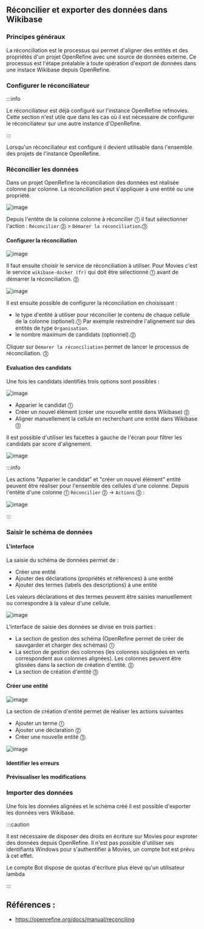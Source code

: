 ## Réconcilier et exporter des données dans Wikibase

### Principes généraux

La réconciliation est le processus qui permet d'aligner des entités et des propriétés d'un projet OpenRefine avec une source de données externe. Ce processus est l'étape préalable à toute opération d'export de données dans une instace Wikibase depuis OpenRefine.

### Configurer le réconciliateur

:::info

Le réconciliateur est déjà configuré sur l'instance OpenRefine refmovies. Cette section n'est utile que dans les cas où il est nécessaire de configurer le réconciliateur sur une autre instance d'OpenRefine.

:::

Lorsqu'un réconciliateur est configuré il devient utilisable dans l'ensemble des projets de l'instance OpenRefine.

### Réconcilier les données

Dans un projet OpenRefine la réconciliation des données est réalisée colonne par colonne. La réconciliation peut s'appliquer à une entité ou une propriété.

![image](https://github.com/abes-esr/movies-documentation/assets/60341438/dd9181be-a458-406d-b751-2e3e220bf8e3)

Depuis l'entête de la colonne colonne à réconcilier ⓵ il faut sélectionner l'action : `Réconcilier` ⓶ > `Démarer la réconciliation`.⓷

#### Configurer la réconciliation

![image](https://github.com/abes-esr/movies-documentation/assets/60341438/369854bb-00c3-4d94-a2e7-bb5543dada10)

Il faut ensuite choisir le service de réconciliation à utiliser. Pour Movies c'est le service `wikibase-docker (fr)` qui doit être sélectionné ⓵ avant de démarrer la réconciliation. ⓶

![image](https://github.com/abes-esr/movies-documentation/assets/60341438/8b97e0b9-921d-4a9c-b73e-10dc99300192)

Il est ensuite possible de configurer la réconciliation en choisissant :

* le type d'entité à utiliser pour réconcilier le contenu de chaque cellule de la colonne (optionel).⓵  Par exemple restreindre l'alignement sur des entités de type `Organisation`. 
* le nombre maximum de candidats (optionnel).⓶

Cliquer sur `Démarer la réconciliation` permet de lancer le processus de réconciliation. ⓷

#### Evaluation des candidats

Une fois les candidats identifiés trois options sont possibles :

![image](https://github.com/abes-esr/movies-documentation/assets/60341438/333040fc-4a48-4955-9c0c-1c84e5fe074f)

* Apparier le candidat ⓵
* Créer un nouvel élément (créer une nouvelle entité dans Wikibase) ⓶
* Aligner manuellement la cellule en recherchant une entité dans Wikibase ⓷

Il est possible d'utiliser les facettes à gauche de l'écran pour filtrer les candidats par score d'alignement.

![image](https://github.com/abes-esr/movies-documentation/assets/60341438/502d67b2-5c24-4f0e-8f2d-e22751e93ca3)

:::info

Les actions "Apparier le candidat" et "créer un nouvel élément" entité peuvent être réaliser pour l'ensemble des cellules d'une colonne. Depuis l'entête d'une colonne ⓵ `Réconcilier` ⓶ -> `Actions` ⓷ :

![image](https://github.com/abes-esr/movies-documentation/assets/60341438/f84540b4-fd34-48b9-829c-852dfaa3a68f)

:::

### Saisir le schéma de données

#### L'interface

La saisie du schéma de données permet de :

* Créer une entité
* Ajouter des déclarations (propriétés et références) à une entité
* Ajouter des termes (labels des descriptions) à une entité

Les valeurs déclarations et des termes peuvent être saisies manuellement ou correspondre à la valeur d'une cellule.

![image](https://github.com/abes-esr/movies-documentation/assets/60341438/5df3e6dc-77bc-4dc1-9f34-f9724d9e152a)

L'interface de saisie des données se divise en trois parties :

* La section de gestion des schéma (OpenRefine permet de créer de sauvgarder et charger des schémas) ⓵
* La section de gestion des colonnes (les colonnes soulignées en verts correspondent aux colonnes alignées). Les colonnes peuvent être glissées dans la section de création d'entité. ⓶
* La section de création d'entité ⓷

#### Créer une entité

![image](https://github.com/abes-esr/movies-documentation/assets/60341438/c4c517d9-282d-4501-87bb-8f1adeef1070)

La section de création d'entité permet de réaliser les actions suivantes

* Ajouter un terme ⓵
* Ajouter une déclaration ⓶
* Créer une nouvelle entité ⓷

![image](https://github.com/abes-esr/movies-documentation/assets/60341438/8cfb3192-686f-4fa9-80c6-cd54603e861c)


#### Identifier les erreurs

#### Prévisualiser les modifications

### Importer des données

Une fois les données alignées et le schéma créé il est possible d'exporter les données vers Wikibase.

:::caution

Il est nécessaire de disposer des droits en écriture sur Movies pour exproter des données depuis OpenRefine. Il n'est pas possible d'utiliser ses identifiants Windows pour s'authentifier à Movies, un compte bot est prévu à cet effet.

Le compte Bot dispose de quotas d'écriture plus élevé qu'un utilisateur lambda

:::

## Références :

* https://openrefine.org/docs/manual/reconciling
